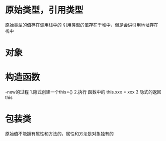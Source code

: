 # 原始类型，引用类型
原始类型的值存在调用栈中的
引用类型的值存在于堆中，但是会讲引用地址存在栈中

# 对象

# 构造函数
-new的过程
1.隐式创建一个this={}
2.执行 函数中的 this.xxx = xxx
3.隐式的返回this

# 包装类
原始值不能拥有属性和方法的，属性和方法是对象独有的